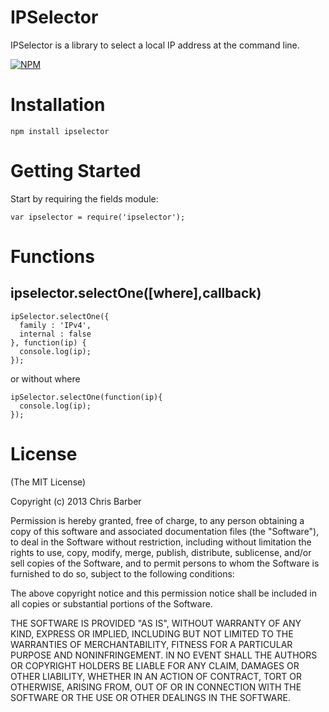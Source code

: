 # IPSelector
IPSelector is a library to select a local IP address at the command line.

[![NPM](https://nodei.co/npm/ipselector.png?downloads=true&stars=true)](https://nodei.co/npm/ipselector/)

# Installation

    npm install ipselector

# Getting Started
Start by requiring the fields module:

    var ipselector = require('ipselector');

# Functions
## ipselector.selectOne([where],callback)

    ipSelector.selectOne({
      family : 'IPv4',
      internal : false
    }, function(ip) {
      console.log(ip);
    });

or without where

    ipSelector.selectOne(function(ip){
      console.log(ip);
    });

# License

(The MIT License)

Copyright (c) 2013 Chris Barber

Permission is hereby granted, free of charge, to any person obtaining a copy
of this software and associated documentation files (the "Software"), to deal
in the Software without restriction, including without limitation the rights
to use, copy, modify, merge, publish, distribute, sublicense, and/or sell
copies of the Software, and to permit persons to whom the Software is
furnished to do so, subject to the following conditions:

The above copyright notice and this permission notice shall be included in
all copies or substantial portions of the Software.

THE SOFTWARE IS PROVIDED "AS IS", WITHOUT WARRANTY OF ANY KIND, EXPRESS OR
IMPLIED, INCLUDING BUT NOT LIMITED TO THE WARRANTIES OF MERCHANTABILITY,
FITNESS FOR A PARTICULAR PURPOSE AND NONINFRINGEMENT. IN NO EVENT SHALL THE
AUTHORS OR COPYRIGHT HOLDERS BE LIABLE FOR ANY CLAIM, DAMAGES OR OTHER
LIABILITY, WHETHER IN AN ACTION OF CONTRACT, TORT OR OTHERWISE, ARISING FROM,
OUT OF OR IN CONNECTION WITH THE SOFTWARE OR THE USE OR OTHER DEALINGS IN
THE SOFTWARE.
